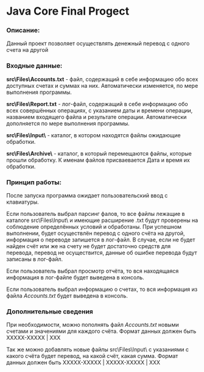 # Java Core Final Progect
### Описание:

Данный проект позволяет осуществлять денежный перевод с одного счета на другой

### Входные данные:
**src\Files\Accounts.txt** - файл, содержащий в себе информацию обо всех доступных счетах и суммах на них. Автоматически изменяется, по мере выполнения программы.

**src\Files\Report.txt** - лог-файл, содержащий в себе информацию обо всех совершённых операциях, с указанием даты и времени операции, названием входящего файла и результате операции. Автоматически дополняется по мере выполнения программы.

**src\Files\Input\\** - каталог, в котором находятся файлы ожидающие обработки.

**src\Files\Archive\\** - каталог, в который перемещаются файлы, которые прошли обработку. К именам файлов присваевается Дата и время их обработки.

### Принцип работы:
После запуска программа ожидает пользовательский ввод с клавиатуры.

Если пользователь выбрал парсинг фалов, то все файлы лежащие в каталоге src\Files\Input\ и имеющие расширение .txt будут проверены на соблюдение определённых условий и обработаны. При успешном выполнении, будет осуществлён перевод с одного счёта на другой, информация о переводе запишется в лог-файл. В случае, если не будет найден счёт или же на счету не будет достаточно средств для перевода, перевод не осуществится, данные об ошибке перевода будут записаны в лог-файл.

Если пользователь выбрал просмотр отчёта, то вся находящаяся информация в лог-файле будет выведена в консоль.

Если пользователь выбрал информацию о счетах, то вся информация из файла *Accounts.txt* будет выведена в консоль.

### Дополнительные сведения
При необходимости, можно пополнять файл *Accounts.txt* новыми счетами и значениями для каждого счёта. Формат данных должен быть ХХХХХ-ХХХХХ | ХХХ

Так же можно добавлять новые файлы src\Files\Input\ с указаниями с какого счёта будет перевод, на какой счёт, какая сумма. Формат данных должен быть ХХХХХ-ХХХХХ | ХХХХХ-ХХХХХ | ХХХ
